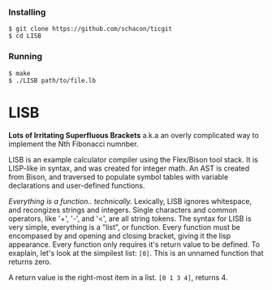 ### Installing
```
$ git clone https://github.com/schacon/ticgit
$ cd LISB
```
### Running
```
$ make
$ ./LISB path/to/file.lb
```

# LISB
**Lots of Irritating Superfluous Brackets** a.k.a an overly complicated way to implement the Nth Fibonacci numnber.

LISB is an example calculator compiler using the Flex/Bison tool stack. It is LISP-like in syntax, and was created for integer math. An AST is created from Bison, and traversed to populate symbol tables with variable declarations and user-defined functions.

*Everything is a function.. technically.* Lexically, LISB ignores whitespace, and recongizes strings and integers. Single characters and common operators, like '+', '-', and '<', are all string tokens. The syntax for LISB is very simple, everything is a "list", or function. Every function must be encompased by and opening and closing bracket, giving it the lisp appearance. Every function only requires it's return value to be defined. To exaplain, let's look at the simpilest list: `[0]`. This is an unnamed function that returns zero.

A return value is the right-most item in a list. `[0 1 3 4]`, returns 4.